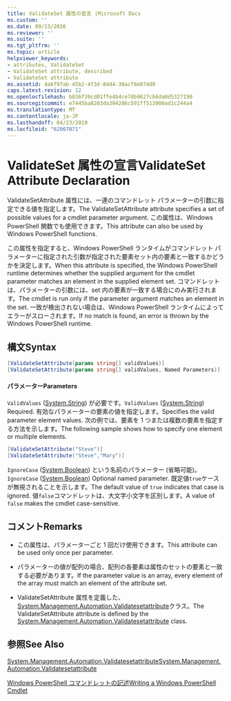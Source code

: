 ```yaml
---
title: ValidateSet 属性の宣言 |Microsoft Docs
ms.custom: ''
ms.date: 09/13/2016
ms.reviewer: ''
ms.suite: ''
ms.tgt_pltfrm: ''
ms.topic: article
helpviewer_keywords:
- attributes, ValidateSet
- ValidateSet attribute, described
- ValidateSet attribute
ms.assetid: 4a6f97ab-45b2-4f3d-84d4-30acf8e074d0
caps.latest.revision: 12
ms.openlocfilehash: b036f39cd01ffe4b4ce7db9627cb6da0d5327190
ms.sourcegitcommit: e7445ba8203da304286c591ff513900ad1c244a4
ms.translationtype: MT
ms.contentlocale: ja-JP
ms.lasthandoff: 04/23/2019
ms.locfileid: "62067071"
---
```

# <a name="validateset-attribute-declaration"></a><span data-ttu-id="25440-102">ValidateSet 属性の宣言</span><span class="sxs-lookup"><span data-stu-id="25440-102">ValidateSet Attribute Declaration</span></span>

<span data-ttu-id="25440-103">ValidateSetAttribute 属性には、一連のコマンドレット パラメーターの引数に指定できる値を指定します。</span><span class="sxs-lookup"><span data-stu-id="25440-103">The ValidateSetAttribute attribute specifies a set of possible values for a cmdlet parameter argument.</span></span> <span data-ttu-id="25440-104">この属性は、Windows PowerShell 関数でも使用できます。</span><span class="sxs-lookup"><span data-stu-id="25440-104">This attribute can also be used by Windows PowerShell functions.</span></span>

<span data-ttu-id="25440-105">この属性を指定すると、Windows PowerShell ランタイムがコマンドレット パラメーターに指定された引数が指定された要素セット内の要素と一致するかどうかを決定します。</span><span class="sxs-lookup"><span data-stu-id="25440-105">When this attribute is specified, the Windows PowerShell runtime determines whether the supplied argument for the cmdlet parameter matches an element in the supplied element set.</span></span> <span data-ttu-id="25440-106">コマンドレットは、パラメーターの引数には、set 内の要素が一致する場合にのみ実行されます。</span><span class="sxs-lookup"><span data-stu-id="25440-106">The cmdlet is run only if the parameter argument matches an element in the set.</span></span> <span data-ttu-id="25440-107">一致が検出されない場合は、Windows PowerShell ランタイムによってエラーがスローされます。</span><span class="sxs-lookup"><span data-stu-id="25440-107">If no match is found, an error is thrown by the Windows PowerShell runtime.</span></span>

## <a name="syntax"></a><span data-ttu-id="25440-108">構文</span><span class="sxs-lookup"><span data-stu-id="25440-108">Syntax</span></span>

```csharp
[ValidateSetAttribute(params string[] validValues)]
[ValidateSetAttribute(params string[] validValues, Named Parameters)]
```

#### <a name="parameters"></a><span data-ttu-id="25440-109">パラメーター</span><span class="sxs-lookup"><span data-stu-id="25440-109">Parameters</span></span>

<span data-ttu-id="25440-110">`ValidValues` ([System.String](/dotnet/api/System.String)) が必要です。</span><span class="sxs-lookup"><span data-stu-id="25440-110">`ValidValues` ([System.String](/dotnet/api/System.String)) Required.</span></span> <span data-ttu-id="25440-111">有効なパラメーターの要素の値を指定します。</span><span class="sxs-lookup"><span data-stu-id="25440-111">Specifies the valid parameter element values.</span></span> <span data-ttu-id="25440-112">次の例では、要素を 1 つまたは複数の要素を指定する方法を示します。</span><span class="sxs-lookup"><span data-stu-id="25440-112">The following sample shows how to specify one element or multiple elements.</span></span>

```csharp
[ValidateSetAttribute("Steve")]
[ValidateSetAttribute("Steve","Mary")]
```

<span data-ttu-id="25440-113">`IgnoreCase` ([System.Boolean](/dotnet/api/System.Boolean)) という名前のパラメーター (省略可能)。</span><span class="sxs-lookup"><span data-stu-id="25440-113">`IgnoreCase` ([System.Boolean](/dotnet/api/System.Boolean)) Optional named parameter.</span></span> <span data-ttu-id="25440-114">既定値`true`ケースが無視されることを示します。</span><span class="sxs-lookup"><span data-stu-id="25440-114">The default value of `true` indicates that case is ignored.</span></span> <span data-ttu-id="25440-115">値`false`コマンドレットは、大文字小文字を区別します。</span><span class="sxs-lookup"><span data-stu-id="25440-115">A value of `false` makes the cmdlet case-sensitive.</span></span>

## <a name="remarks"></a><span data-ttu-id="25440-116">コメント</span><span class="sxs-lookup"><span data-stu-id="25440-116">Remarks</span></span>

- <span data-ttu-id="25440-117">この属性は、パラメーターごと 1 回だけ使用できます。</span><span class="sxs-lookup"><span data-stu-id="25440-117">This attribute can be used only once per parameter.</span></span>

- <span data-ttu-id="25440-118">パラメーターの値が配列の場合、配列の各要素は属性のセットの要素と一致する必要があります。</span><span class="sxs-lookup"><span data-stu-id="25440-118">If the parameter value is an array, every element of the array must match an element of the attribute set.</span></span>

- <span data-ttu-id="25440-119">ValidateSetAttribute 属性を定義した、 [System.Management.Automation.Validatesetattribute](/dotnet/api/System.Management.Automation.ValidateSetAttribute)クラス。</span><span class="sxs-lookup"><span data-stu-id="25440-119">The ValidateSetAttribute attribute is defined by the [System.Management.Automation.Validatesetattribute](/dotnet/api/System.Management.Automation.ValidateSetAttribute) class.</span></span>

## <a name="see-also"></a><span data-ttu-id="25440-120">参照</span><span class="sxs-lookup"><span data-stu-id="25440-120">See Also</span></span>

[<span data-ttu-id="25440-121">System.Management.Automation.Validatesetattribute</span><span class="sxs-lookup"><span data-stu-id="25440-121">System.Management.Automation.Validatesetattribute</span></span>](/dotnet/api/System.Management.Automation.ValidateSetAttribute)

[<span data-ttu-id="25440-122">Windows PowerShell コマンドレットの記述</span><span class="sxs-lookup"><span data-stu-id="25440-122">Writing a Windows PowerShell Cmdlet</span></span>](./writing-a-windows-powershell-cmdlet.md)
